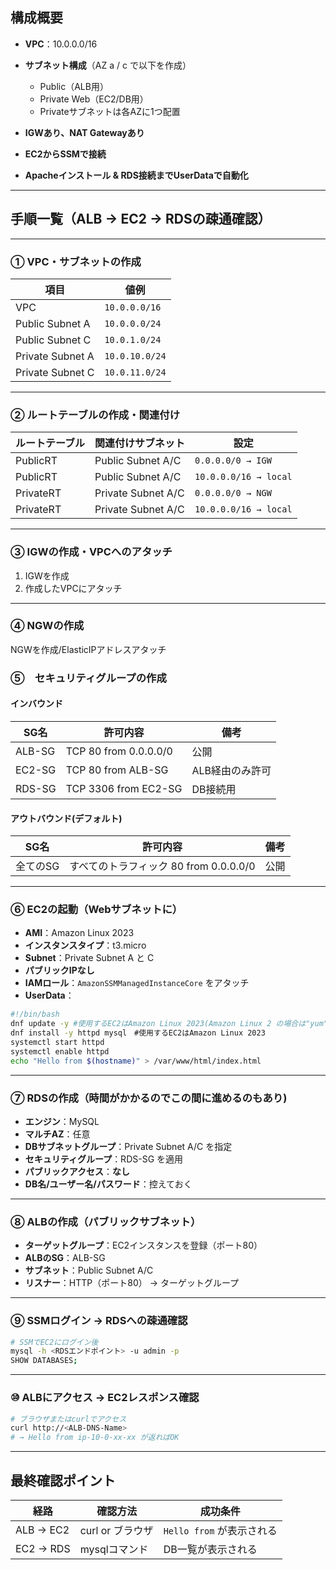 
## 構成概要

* **VPC**：10.0.0.0/16
* **サブネット構成**（AZ a / c で以下を作成）

  * Public（ALB用）
  * Private Web（EC2/DB用）
  * Privateサブネットは各AZに1つ配置
* **IGWあり、NAT Gatewayあり**
* **EC2からSSMで接続**
* **Apacheインストール & RDS接続までUserDataで自動化**

---

## 手順一覧（ALB → EC2 → RDSの疎通確認）

---

###  ① VPC・サブネットの作成

| 項目              | 値例                  |
| --------------- | ------------------- |
| VPC             | `10.0.0.0/16` |
| Public Subnet A | `10.0.0.0/24`       |
| Public Subnet C | `10.0.1.0/24`       |
| Private Subnet A    | `10.0.10.0/24`      |
| Private Subnet C    | `10.0.11.0/24`      |


---

###  ② ルートテーブルの作成・関連付け

| ルートテーブル  | 関連付けサブネット         | 設定     |
| -------- | ----------------- | ----------------- |
| PublicRT | Public Subnet A/C | `0.0.0.0/0 → IGW`     |
| PublicRT | Public Subnet A/C | `10.0.0.0/16 → local` |
| PrivateRT| Private Subnet A/C|  `0.0.0.0/0 → NGW`    |
| PrivateRT| Private Subnet A/C| `10.0.0.0/16 → local` |
---

### ③ IGWの作成・VPCへのアタッチ

1. IGWを作成
2. 作成したVPCにアタッチ

---

### ④ NGWの作成

 NGWを作成/ElasticIPアドレスアタッチ
 

###  ⑤　セキュリティグループの作成

#### インバウンド
| SG名    | 許可内容                  | 備考        |
| ------ | --------------------- | --------- |
| ALB-SG | TCP 80 from 0.0.0.0/0 | 公開        |
| EC2-SG | TCP 80 from ALB-SG    | ALB経由のみ許可 |
| RDS-SG | TCP 3306 from EC2-SG  | DB接続用     |

#### アウトバウンド(デフォルト)
| SG名    | 許可内容                  | 備考        |
| ------ | --------------------- | --------- |
| 全てのSG | すべてのトラフィック 80 from 0.0.0.0/0 | 公開        |

---

###  ⑥ EC2の起動（Webサブネットに）

* **AMI**：Amazon Linux  2023
* **インスタンスタイプ**：t3.micro
* **Subnet**：Private Subnet A と C
* **パブリックIPなし**
* **IAMロール**：`AmazonSSMManagedInstanceCore` をアタッチ
* **UserData**：

```bash
#!/bin/bash
dnf update -y #使用するEC2はAmazon Linux 2023(Amazon Linux 2 の場合は"yum"コマンドを使用する)
dnf install -y httpd mysql　#使用するEC2はAmazon Linux 2023
systemctl start httpd
systemctl enable httpd
echo "Hello from $(hostname)" > /var/www/html/index.html
```

---

###  ⑦ RDSの作成（時間がかかるのでこの間に進めるのもあり)

* **エンジン**：MySQL
* **マルチAZ**：任意
* **DBサブネットグループ**：Private Subnet A/C を指定
* **セキュリティグループ**：RDS-SG を適用
* **パブリックアクセス**：**なし**
* **DB名/ユーザー名/パスワード**：控えておく

---

###  ⑧ ALBの作成（パブリックサブネット）

* **ターゲットグループ**：EC2インスタンスを登録（ポート80）
* **ALBのSG**：ALB-SG
* **サブネット**：Public Subnet A/C
* **リスナー**：HTTP（ポート80） → ターゲットグループ

---

###  ⑨ SSMログイン → RDSへの疎通確認

```bash
# SSMでEC2にログイン後
mysql -h <RDSエンドポイント> -u admin -p
SHOW DATABASES;
```

---

###  ⑩ ALBにアクセス → EC2レスポンス確認

```bash
# ブラウザまたはcurlでアクセス
curl http://<ALB-DNS-Name>
# → Hello from ip-10-0-xx-xx が返ればOK
```

---

##  最終確認ポイント

| 経路        | 確認方法         | 成功条件                |
| --------- | ------------ | ------------------- |
| ALB → EC2 | curl or ブラウザ | `Hello from` が表示される |
| EC2 → RDS | mysqlコマンド    | DB一覧が表示される          |
